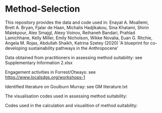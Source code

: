 # Method-Selection
This repository provides the data and code used in: Enayat A. Moallemi, Brett A. Bryan, Fjalar de Haan, Michalis Hadjikakou, Sina Khatami, Shirin Malekpour, Alex Smajgl, Alexy Voinov, Reihaneh Bandari, Prahlad Lamichhane, Kelly Miller, Emily Nicholson, Wikke Novalia, Euan G. Ritchie, Angela M. Rojas, Abdullah Shaikh, Katrina Szetey (2020) 'A blueprint for co-developing sustainability pathways in the Anthropocene'

Data obtained from practitioners in assessing method suitability: see Supplementary Information 2.xlsx

Engagement activities in Forrest/Otways: see https://www.localsdgs.org/workshops-1

Identified literature on Goulburn Murray: see GM literature.txt

The visualisation codes used in assessing method suitability: 

Codes used in the calculation and visualition of method suitability: 
